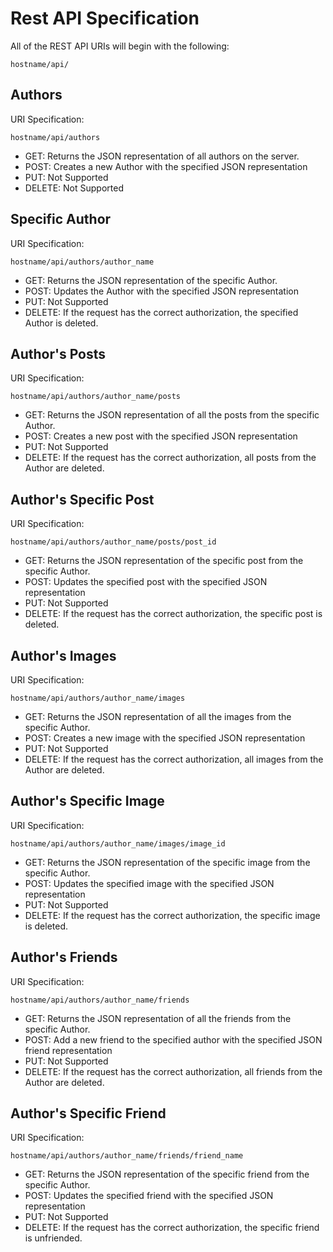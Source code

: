 Rest API Specification
=========

All of the REST API URIs will begin with the following:
```
hostname/api/
```

Authors
-----------
URI Specification:
```
hostname/api/authors
```
* GET: Returns the JSON representation of all authors on the server.
* POST: Creates a new Author with the specified JSON representation
* PUT: Not Supported
* DELETE: Not Supported

Specific Author
-----------
URI Specification:
```
hostname/api/authors/author_name
```
* GET: Returns the JSON representation of the specific Author.
* POST: Updates the Author with the specified JSON representation
* PUT: Not Supported
* DELETE: If the request has the correct authorization, the specified Author is deleted.

Author's Posts
----------
URI Specification:
```
hostname/api/authors/author_name/posts
```

* GET: Returns the JSON representation of all the posts from the specific Author.
* POST: Creates a new post with the specified JSON representation
* PUT: Not Supported
* DELETE: If the request has the correct authorization, all posts from the Author are deleted.

Author's Specific Post
----------
URI Specification:
```
hostname/api/authors/author_name/posts/post_id
```

* GET: Returns the JSON representation of the specific post from the specific Author.
* POST: Updates the specified post with the specified JSON representation
* PUT: Not Supported
* DELETE: If the request has the correct authorization, the specific post is deleted.

Author's Images
------------
URI Specification:
```
hostname/api/authors/author_name/images
```

* GET: Returns the JSON representation of all the images from the specific Author.
* POST: Creates a new image with the specified JSON representation
* PUT: Not Supported
* DELETE: If the request has the correct authorization, all images from the Author are deleted.


Author's Specific Image
------------
URI Specification:
```
hostname/api/authors/author_name/images/image_id
```

* GET: Returns the JSON representation of the specific image from the specific Author.
* POST: Updates the specified image with the specified JSON representation
* PUT: Not Supported
* DELETE: If the request has the correct authorization, the specific image is deleted.


Author's Friends
------------
URI Specification:
```
hostname/api/authors/author_name/friends
```

* GET: Returns the JSON representation of all the friends from the specific Author.
* POST: Add a new friend to the specified author with the specified JSON friend representation
* PUT: Not Supported
* DELETE: If the request has the correct authorization, all friends from the Author are deleted.


Author's Specific Friend
-------------
URI Specification:
```
hostname/api/authors/author_name/friends/friend_name
```

* GET: Returns the JSON representation of the specific friend from the specific Author.
* POST: Updates the specified friend with the specified JSON representation
* PUT: Not Supported
* DELETE: If the request has the correct authorization, the specific friend is unfriended.